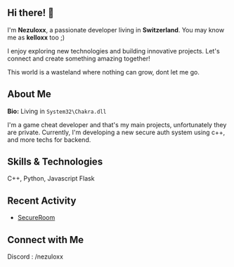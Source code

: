 ## Hi there! 👋

I'm **Nezuloxx**, a passionate developer living in **Switzerland**. You may know me as **kelloxx** too ;)

I enjoy exploring new technologies and building innovative projects. Let's connect and create something amazing together!

This world is a wasteland where nothing can grow, dont let me go. 

## About Me

**Bio:** Living in `System32\Chakra.dll`

I'm a game cheat developer and that's my main projects, unfortunately they are private.
Currently, I'm developing a new secure auth system using c++, and more techs for backend.

## Skills & Technologies

C++, Python, Javascript
Flask

## Recent Activity

- [SecureRoom](https://github.com/NezuloxxJW/SecureRoom)

## Connect with Me

Discord : /nezuloxx
